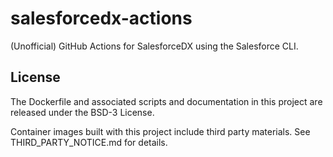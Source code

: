 # salesforcedx-actions

(Unofficial) GitHub Actions for SalesforceDX using the Salesforce CLI.

## License

The Dockerfile and associated scripts and documentation in this project are
released under the BSD-3 License.

Container images built with this project include third party materials. See
THIRD_PARTY_NOTICE.md for details.